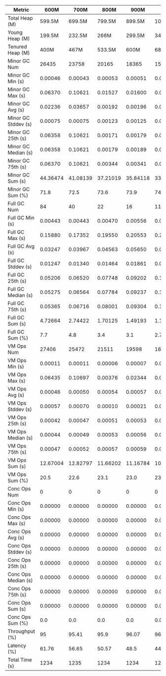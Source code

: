 | Metric | 600M | 700M | 800M | 900M | 1 GB | 2 GB | 4 GB | 8 GB |
|------|----|----|----|----|----|----|----|----|
| Total Heap (M) | 599.5M | 699.5M | 799.5M | 899.5M | 1023.5M | 2047M | 4094.5M | 8190M |
| Young Heap (M) | 199.5M | 232.5M | 266M | 299.5M | 340.5M | 681.5M | 1363.5M | 2728.5M |
| Tenured Heap (M) | 400M | 467M | 533.5M | 600M | 683M | 1365.5M | 2731M | 5461.5M |
| Minor GC Num | 26435 | 23758 | 20165 | 18365 | 15075 | 8389 | 3931 | 2027 |
| Minor GC Min (s) | 0.00046 | 0.00043 | 0.00053 | 0.00051 | 0.00053 | 0.00055 | 0.00049 | 0.00050 |
| Minor GC Max (s) | 0.06370 | 0.10621 | 0.01527 | 0.01600 | 0.02146 | 0.03012 | 0.06299 | 0.09924 |
| Minor GC Avg (s) | 0.02236 | 0.03657 | 0.00192 | 0.00196 | 0.00211 | 0.00257 | 0.00482 | 0.00456 |
| Minor GC Stddev (s) | 0.00075 | 0.00075 | 0.00123 | 0.00125 | 0.00134 | 0.00160 | 0.00124 | 0.00206 |
| Minor GC 25th (s) | 0.06358 | 0.10621 | 0.00171 | 0.00179 | 0.00196 | 0.00258 | 0.00922 | 0.00768 |
| Minor GC Median (s) | 0.06358 | 0.10621 | 0.00179 | 0.00189 | 0.00211 | 0.00292 | 0.00922 | 0.00768 |
| Minor GC 75th (s) | 0.06370 | 0.10621 | 0.00344 | 0.00341 | 0.00349 | 0.00355 | 0.00922 | 0.00768 |
| Minor GC Sum (s) | 44.36474 | 41.08139 | 37.21019 | 35.84118 | 33.17208 | 25.79679 | 13.78147 | 8.18851 |
| Minor GC Sum (%) | 71.8 | 72.5 | 73.6 | 73.9 | 74.3 | 77.1 | 75.3 | 72.6 |
| Full GC Num | 84 | 40 | 22 | 16 | 11 | 4 | 3 | 3 |
| Full GC Min (s) | 0.00443 | 0.00443 | 0.00470 | 0.00556 | 0.00463 | 0.00546 | 0.00524 | 0.00534 |
| Full GC Max (s) | 0.15880 | 0.17352 | 0.19550 | 0.20553 | 0.28013 | 0.45207 | 0.76426 | 0.54658 |
| Full GC Avg (s) | 0.03247 | 0.03967 | 0.04563 | 0.05650 | 0.06932 | 0.18530 | 0.38577 | 0.27688 |
| Full GC Stddev (s) | 0.01247 | 0.01340 | 0.01464 | 0.01861 | 0.03033 | 0.06434 | 0.00144 | 0.00130 |
| Full GC 25th (s) | 0.05206 | 0.06520 | 0.07748 | 0.09202 | 0.11068 | 0.27414 | 0.76426 | 0.54658 |
| Full GC Median (s) | 0.05275 | 0.06564 | 0.07784 | 0.09237 | 0.11236 | 0.27414 | 0.76426 | 0.54658 |
| Full GC 75th (s) | 0.05365 | 0.06716 | 0.08001 | 0.09304 | 0.11342 | 0.45207 | 0.76426 | 0.54658 |
| Full GC Sum (s) | 4.72664 | 2.74422 | 1.70125 | 1.49193 | 1.19242 | 0.74120 | 0.77882 | 0.56095 |
| Full GC Sum (%) | 7.7 | 4.8 | 3.4 | 3.1 | 2.7 | 2.2 | 4.3 | 5.0 |
| VM Ops Num | 27406 | 25472 | 21511 | 19598 | 16180 | 9463 | 4891 | 3047 |
| VM Ops Min (s) | 0.00011 | 0.00011 | 0.00006 | 0.00007 | 0.00008 | 0.00005 | 0.00008 | 0.00011 |
| VM Ops Max (s) | 0.06435 | 0.10697 | 0.00376 | 0.02344 | 0.01510 | 0.00463 | 0.00997 | 0.01460 |
| VM Ops Avg (s) | 0.00046 | 0.00050 | 0.00054 | 0.00057 | 0.00064 | 0.00073 | 0.00076 | 0.00083 |
| VM Ops Stddev (s) | 0.00057 | 0.00070 | 0.00010 | 0.00021 | 0.00018 | 0.00011 | 0.00018 | 0.00034 |
| VM Ops 25th (s) | 0.00042 | 0.00047 | 0.00051 | 0.00053 | 0.00060 | 0.00070 | 0.00073 | 0.00068 |
| VM Ops Median (s) | 0.00044 | 0.00049 | 0.00053 | 0.00056 | 0.00062 | 0.00072 | 0.00077 | 0.00087 |
| VM Ops 75th (s) | 0.00047 | 0.00052 | 0.00057 | 0.00059 | 0.00066 | 0.00076 | 0.00081 | 0.00093 |
| VM Ops Sum (s) | 12.67004 | 12.82797 | 11.66202 | 11.16784 | 10.29139 | 6.92728 | 3.73989 | 2.52608 |
| VM Ops Sum (%) | 20.5 | 22.6 | 23.1 | 23.0 | 23.0 | 20.7 | 20.4 | 22.4 |
| Conc Ops Num | 0 | 0 | 0 | 0 | 0 | 0 | 0 | 0 |
| Conc Ops Min (s) | 0.00000 | 0.00000 | 0.00000 | 0.00000 | 0.00000 | 0.00000 | 0.00000 | 0.00000 |
| Conc Ops Max (s) | 0.00000 | 0.00000 | 0.00000 | 0.00000 | 0.00000 | 0.00000 | 0.00000 | 0.00000 |
| Conc Ops Avg (s) | 0.00000 | 0.00000 | 0.00000 | 0.00000 | 0.00000 | 0.00000 | 0.00000 | 0.00000 |
| Conc Ops Stddev (s) | 0.00000 | 0.00000 | 0.00000 | 0.00000 | 0.00000 | 0.00000 | 0.00000 | 0.00000 |
| Conc Ops 25th (s) | 0.00000 | 0.00000 | 0.00000 | 0.00000 | 0.00000 | 0.00000 | 0.00000 | 0.00000 |
| Conc Ops Median (s) | 0.00000 | 0.00000 | 0.00000 | 0.00000 | 0.00000 | 0.00000 | 0.00000 | 0.00000 |
| Conc Ops 75th (s) | 0.00000 | 0.00000 | 0.00000 | 0.00000 | 0.00000 | 0.00000 | 0.00000 | 0.00000 |
| Conc Ops Sum (s) | 0.00000 | 0.00000 | 0.00000 | 0.00000 | 0.00000 | 0.00000 | 0.00000 | 0.00000 |
| Conc Ops Sum (%) | 0.0 | 0.0 | 0.0 | 0.0 | 0.0 | 0.0 | 0.0 | 0.0 |
| Throughput (%) | 95 | 95.41 | 95.9 | 96.07 | 96.38 | 97.29 | 98.52 | 99.09 |
| Latency (%) | 61.76 | 56.65 | 50.57 | 48.5 | 44.66 | 33.47 | 18.3 | 11.28 |
| Total Time (s) | 1234 | 1235 | 1234 | 1234 | 1235 | 1234 | 1235 | 1235 |
